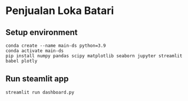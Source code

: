# Penjualan Loka Batari

## Setup environment

```
conda create --name main-ds python=3.9
conda activate main-ds
pip install numpy pandas scipy matplotlib seaborn jupyter streamlit babel plotly
```

## Run steamlit app

```
streamlit run dashboard.py
```
